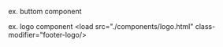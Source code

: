 ex. buttom component <load
      src="./components/button.html"
      text="YOUR BTN TEXT"
      class-modifier="footer-btn/yacht-btn/rent-btn"
    />

ex. logo component <load src="./components/logo.html"
class-modifier="footer-logo/>
